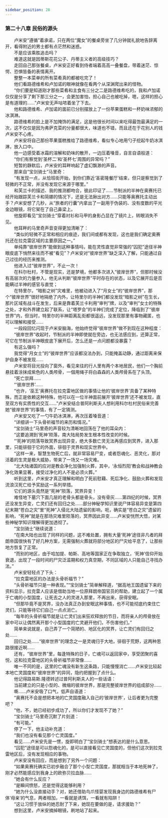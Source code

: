 ```yaml
---
sidebar_position: 28
---
```

### 第二十八章 民俗的源头  


　　卢米安“遵循”着承诺，只在两位“魔女”的餐桌旁坐了几分钟就礼貌地告辞离开，看得附近的男士都有点茫然和迷惑。  
　　不是应该乘胜追击吗？  
　　难道这就是因蒂斯花花公子、丹蒂主义者的高级技巧？  
　　走回自己那张餐桌，卢米安正好看到侍者端着高高一叠餐盘，带着迷茫、惊愕、恐惧皆备的表情离开。  
　　整整一本菜单的所有菜肴真的都被吃完了！  
　　他们看路德维希和卢加诺的眼神就像在看两个从深渊爬出来的怪物。  
　　“你们要是知道刚才那些菜肴和主食有三分之二是路德维希吃的，我和卢加诺仅仅是分享了剩下那三分之一，会更加害怕，担心自己也被吃掉，嗯，这样的担心是有道理的……”卢米安无声咕哝着坐了下去。  
　　他和路德维希、卢加诺的面前已分别摆放上了一份苹果蛋糕和一杯奶味浓郁的冰淇淋。  
　　路德维希的脸上是不加掩饰的满足，这是他很长时间以来吃得最饱最满足的一次，这不仅仅是因为弗萨克菜的分量都很大，味道也不错，而且还在于花别人的钱卢米安不心疼。  
　　卢米安将自己那份苹果蛋糕推给了路德维希，看似专心地用勺子挖起牛奶冰淇淋，放入口中。  
　　他一边感受着冰霜的溶解和奶味的散开，一边压着嗓音，自言自语般道：  
　　“你们有察觉到‘圣杯二’和‘圣杯七’周围的异常吗？”  
　　短暂的静默后，卢米安的耳畔响起了虚幻飘渺的声音。  
　　那来自“宝剑骑士”马里奇：  
　　“有发现一点，从恰班街开始，到你们靠近‘圣密隆餐厅’结束，但只是察觉到了轻微的不正常，并没有发现它来源于哪里。”  
　　和芙兰卡的描述、我的推测都吻合，彼此印证了……节制派的半神在奥赛托已经开始跟踪芙兰卡和简娜的情况下，还是无法揪出对方……只能等奥赛托主动出手？卢米安想了几秒，从“旅者的行囊”内拿出了一副用于伪装的、没有度数的平光金边眼镜，将它架在了自己鼻梁上。  
　　他旋即看见“宝剑骑士”穿着衬衫和马甲的身影凸显在了镜片上，转眼消失不见。  
　　他耳畔的马里奇声音变得更加清晰了：  
　　“类似的轻微不正常和相应的痕迹，我们间或都有发现，这也是我们确定奥赛托还在拉克雷区域的主要原因之一。”  
　　单纯靠“彼岸世界”能做到这种事情吗，能在灵性直觉非常强的“囚犯”途径半神眼皮底下悄然来往而不被“看见”？卢米安对“彼岸世界”缺乏深入了解，只能通过自己过往的经历来推测。  
　　他进入过“彼岸世界”，不止一次！  
　　在科尔杜村，不管是现实，还是梦境，他都多次进入“彼岸世界”，但那时候没有高层次的力量参入，他无从判断“彼岸世界”平时存在的状态，以及它展开后是否能瞒过半神的感官与直觉；  
　　在特里尔，“暗影之树”灾难里，他被动进入了“月女士”的“彼岸世界”，那个“彼岸世界”很好地隔绝了内外，让特里尔的半神们都没发现“暗影之树”在生长，那片区域有战斗在发生，后来是靠着芙兰卡利用“审判”牌，以及“审判”女士的特殊之处，才和外界建立起了联系，让“塔罗会”的半神们完成了定位，降临到了“彼岸世界”内，但当时，特里尔的半神距离乱街都很遥远，没发现那里有事物藏匿，也可以理解和接受……  
　　一段段回忆闪现于卢米安脑海，他始终觉得“彼岸世界”做不到现在这种程度：  
　　“彼岸世界”收起时，节制派的半神即使就在旁边，也无法感应到，还算正常，可它在节制派半神眼皮底下展开后，怎么还是一点问题都没暴露？  
　　有这么强吗？  
　　我觉得“月女士”的“彼岸世界”应该都没法办到，只能掩盖动静，通过距离来保护自身不被发现……  
　　卢米安将目光投向了窗外，看见来往的行人里有两个本地居民，他们一个胸前悬挂着涂抹成紫色的人类颅骨，一個用绳子将白森森的人类颅骨系在了头顶。  
　　“死亡崇拜……  
　　“‘彼岸世界’……  
　　“也许，‘巫王’奥赛托在拉克雷地区做的事情让他的‘彼岸世界’具备了某种特殊，而正是依赖这种特殊，他可以在一位半神面前展开‘彼岸世界’还不被发现，直至双方有实质性的交互……”卢米安结合普阿利斯夫人想利用科尔杜村民俗来完善她“彼岸世界”的事情，有了一定猜测。  
　　卢米安又吃了一勺牛奶冰淇淋，再次压着嗓音道：  
　　“详细讲一下头骨祈福节的来历和情况。”  
　　“宝剑骑士”马里奇的声音较为清晰地回荡在了他的耳朵内：  
　　“这要追溯到‘死神’陨落，南大陆局势发生根本性改变的时候。  
　　“‘死神’的陨落导致冥界出现异变，绝大多数亡灵无法再感应到冥界，进入那里，只能徘徊于它的外面，徘徊于灵界和现实世界中。  
　　“这样一来，智慧生物死亡后，就非常容易尸变，或者怨魂化、恶灵化，那对活着的生灵是极大威胁，带来了一场又一场灾难。  
　　“北大陆诸国的应对是教会净化加强制火葬，其中，‘永恒烈阳’教会和战神教会净化效果显著，接受过净化的人不是必须火葬。”  
　　听到这里，卢米安才真正理解和明白了死前慰藉、死后净化、鼓励火葬和发现流浪汉死亡给予奖励这一系列举措。  
　　它们的源头竟然是“死神”陨落，冥界异变！  
　　难怪地下墓穴下面几层的老骨头都是骨头，没有骨灰……第四纪的时候，冥界还没发生异变，亡灵们还有回归之处……部分神秘学知识里说尸体容易异变是第四纪末期“苍白之灾”里“死神”入侵北大陆遗留的影响，呃，确实是“苍白之灾”遗留的影响，“死神”就是在那场灾难里陨落的，冥界因此异变……卢米安恍然大悟，对某些神秘学知识理解得更加透彻了。  
　　“宝剑骑士”继续说道：  
　　“在南大陆也出现了同样的问题，这不难处置，拥有大量‘死神’途径非凡者的拜朗帝国很快有了好几种方案，无需强制火葬就将部分地区的尸灾给平息了，让那些地方恢复了正常。  
　　“而别的地区，由于哈加提、帕斯、高地等国家正在争取独立，‘死神’信仰开始衰退，出现了一段时间的尸灾泛滥期和权力真空期，不同区域的人只能自己寻找办法。”  
　　卢米安轻轻点了下头：  
　　“拉克雷地区的办法是头骨祈福节？”  
　　“头骨祈福节只是一种表现。”“宝剑骑士”简单解释道，“据高地王国遗留下来的资料显示，拉克雷人应该是借助当地一位原拜朗帝国官员的帮助，建立起了一个属于亡魂的小型国度，让死去之人的灵进入那里，不再出来，获得安眠。  
　　“但那毕竟不是冥界，没办法真正办到安眠这种事情，也不可能彻底约束住亡灵们，只能等待它们自己一点点消亡。  
　　“每年的头骨祈福节就是让亡灵们出来狂欢释放的节日，而将亲人的颅骨放在家中可以让偶然离开那个小型国度的亡灵避开他们，不伤害他们。”  
　　简单来说就是，自己弄了一个简陋的、地区化的冥界，让亡灵们有回归之处……  
　　回归之处……“彼岸世界”的理念之一是灵魂归于大地，徘徊于荒野，这两种思路很接近啊……  
　　还有，“彼岸世界”里，每逢特殊的日子，亡魂可以返回家中，享受团聚的喜悦，这和拉克雷地区的头骨祈福节非常像……  
　　唯一不同的是，这里的亡魂没有新生这条路，只能慢慢消亡……卢米安比较起本地亡灵国度和“彼岸世界”的异同，隐约把握到了点什么。  
　　他记得路易斯.隆德转述过普阿利斯夫人的一些话语：  
　　当前建立的只是小型的、微缩的彼岸世界，那是完整彼岸世界的组成部分……  
　　嘶……卢米安吸了口气，低声自语道：  
　　“奥赛托不会是想把本地的亡灵国度融入自己的‘彼岸世界’，让后者更为完整吧？  
　　“他，不，她已经初步成功了，所以你们才发现不了她？”  
　　“宝剑骑士”马里奇沉默了片刻道：  
　　“有可能。”  
　　停了一下，他主动补充道：  
　　“我们也没有看见那个亡灵国度。”  
　　看见……卢米安先是一愣，旋即明白了“宝剑骑士”想表达的是什么意思。  
　　“囚犯”途径是可以怨魂化的，是可以直接看见亡灵国度的，但他们这次到拉克雷地区后，没有发现相应的事物。  
　　卢米安没有回应，而是想到了另外一个问题：  
　　“如果奥赛托确实已初步融合了那个小型亡灵国度，那就相当于本地死神了，刚才必然能感应到我身上的欧弥贝拉血脉……  
　　“她会有什么反应？  
　　“是瞬间愤怒，还是觉得这能够利用？  
　　“她为什么没直接动手？对，她还借助鸟爪怪婴发现我身边的路德维希有尸体‘母亲’的气息，两者相加，一看就是诱饵，一看就有陷阱！  
　　“这让习惯于放纵的她忍耐了下来，她现在要做的是，请求援助？”  
　　想到这里，卢米安摘掉眼镜，刷地站了起来。  
